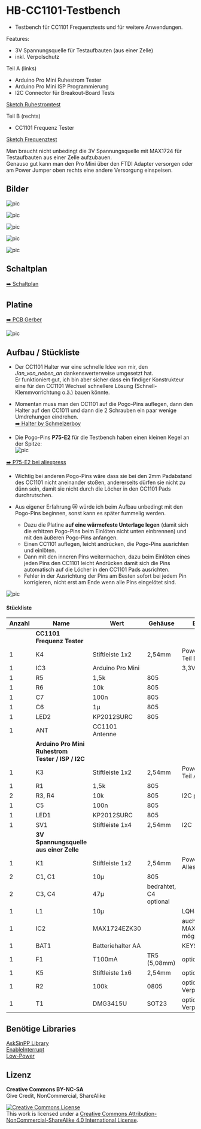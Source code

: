 
# HB-CC1101-Testbench

- Testbench für CC1101 Frequenztests und für weitere Anwendungen.

Features:<br>
- 3V Spannungsquelle für Testaufbauten (aus einer Zelle)
- inkl. Verpolschutz

Teil A (links)<br>
- Arduino Pro Mini Ruhestrom Tester
- Arduino Pro Mini ISP Programmierung
- I2C Connector für Breakout-Board Tests

[Sketch Ruhestromtest](https://github.com/TomMajor/SmartHome/tree/master/Info/Ruhestrom#%C3%BCberpr%C3%BCfung-des-avr-ruhestroms-power-down-mode)

Teil B (rechts)<br>
- CC1101 Frequenz Tester

[Sketch Frequenztest](https://github.com/pa-pa/AskSinPP/tree/master/examples/FreqTest)

Man braucht nicht unbedingt die 3V Spannungsquelle mit MAX1724 für Testaufbauten aus einer Zelle aufzubauen.<br>
Genauso gut kann man den Pro Mini über den FTDI Adapter versorgen oder am Power Jumper oben rechts eine andere Versorgung einspeisen.


## Bilder

![pic](Images/HB-CC1101-Testbench_1.jpg)

![pic](Images/HB-CC1101-Testbench_2.jpg)

![pic](Images/HB-CC1101-Testbench_3.jpg)

![pic](Images/HB-CC1101-Testbench_4.jpg)

![pic](Images/HB-CC1101-Testbench_5.png)


## Schaltplan

[:arrow_right: Schaltplan](PCB/Files/HB-CC1101-TestBench.pdf)


## Platine

[:arrow_right: PCB Gerber](PCB)

![pic](Images/HB-CC1101-Testbench_PCB.png)


## Aufbau / Stückliste

- Der CC1101 Halter war eine schnelle Idee von mir, den *Jan_von_neben_an* dankenswerterweise umgesetzt hat.<br>
Er funktioniert gut, ich bin aber sicher dass ein findiger Konstrukteur eine für den CC1101 Wechsel schnellere Lösung (Schnell-Klemmvorrichtung o.ä.) bauen könnte.<br>

- Momentan muss man den CC1101 auf die Pogo-Pins auflegen, dann den Halter auf den CC1011 und dann die 2 Schrauben ein paar wenige Umdrehungen eindrehen.<br>
[:arrow_right: Halter by Schmelzerboy](https://www.thingiverse.com/thing:4002846)

- Die Pogo-Pins **P75-E2** für die Testbench haben einen kleinen Kegel an der Spitze:<br>
![pic](Images/Pogo_pin_P75_E2.png)

[:arrow_right: P75-E2 bei aliexpress](https://de.aliexpress.com/item/32874022638.html?transAbTest=ae803_3)

- Wichtig bei anderen  Pogo-Pins wäre dass sie bei den 2mm Padabstand des CC1101 nicht aneinander stoßen, andererseits dürfen sie nicht zu dünn sein, damit sie nicht durch die Löcher in den CC1101 Pads durchrutschen.

- Aus eigener Erfahrung :crying_cat_face: würde ich beim Aufbau unbedingt mit den Pogo-Pins beginnen, sonst kann es später fummelig werden.
  - Dazu die Platine **auf eine wärmefeste Unterlage legen** (damit sich die erhitzen Pogo-Pins beim Einlöten nicht unten einbrennen) und mit den äußeren Pogo-Pins anfangen.
  - Einen CC1101 auflegen, leicht andrücken, die Pogo-Pins ausrichten und einlöten.
  - Dann mit den inneren Pins weitermachen, dazu beim Einlöten eines jeden Pins den CC1101 leicht Andrücken damit sich die Pins automatisch auf die Löcher in den CC1101 Pads ausrichten.
  - Fehler in der Ausrichtung der Pins am Besten sofort bei jedem Pin korrigieren, nicht erst am Ende wenn alle Pins eingelötet sind.

![pic](Images/HB-CC1101-Testbench_Aufbau.jpg)

#### Stückliste

| Anzahl	| Name	    | Wert	            | Gehäuse       | Bemerkungen |
|---|---|---|---|---|
|| **CC1101 Frequenz Tester** ||||
| 1 | K4   | Stiftleiste 1x2  | 2,54mm | Power/Strommessung Teil B |
| 1 | IC3  | Arduino Pro Mini | | 3,3V / 8MHz Version |
| 1 | R5   | 1,5k             | 805	| |
| 1 | R6   | 10k              | 805	| |
| 1 | C7   | 100n             | 805	| |
| 1 | C6   | 1µ               | 805	| |
| 1 | LED2 | KP2012SURC       | 805	| |
| 1 | ANT  | CC1101 Antenne   | | |
|| **Arduino Pro Mini Ruhestrom Tester / ISP / I2C** ||||
| 1 | K3   | Stiftleiste 1x2  | 2,54mm | Power/Strommessung Teil A |
| 1 | R1   | 1,5k             | 805	| |
| 2 | R3, R4 | 10k              | 805	| I2C pull-up |
| 1 | C5   | 100n             | 805	| |
| 1 | LED1 | KP2012SURC       | 805	| |
| 1 | SV1  | Stiftleiste 1x4  | 2,54mm | I2C |
|| **3V Spannungsquelle aus einer Zelle** ||||
| 1 | K1   | Stiftleiste 1x2  | 2,54mm | Power/Strommessung Alles |
| 2 | C1, C1   | 10µ          | 805	| |
| 2 | C3, C4   | 47µ          | bedrahtet, C4 optional | |
| 1 | L1   | 10µ              | | LQH43CN100K03L |
| 1 | IC2  | MAX1724EZK30     | | auch MAX1724EZK33 möglich |
| 1 | BAT1 | Batteriehalter AA | | KEYSTONE 1028 |
| 1 | F1   | T100mA           | TR5 (5,08mm) | optional, 3V Quelle |
| 1 | K5   | Stiftleiste 1x6  | 2,54mm | optional, 3V Quelle |
| 1 | R2   | 100k             | 0805 | optional, Verpolschutz |
| 1 | T1   | DMG3415U         | SOT23 | optional, Verpolschutz |


## Benötige Libraries

[AskSinPP Library](https://github.com/pa-pa/AskSinPP)</br>
[EnableInterrupt](https://github.com/GreyGnome/EnableInterrupt)</br>
[Low-Power](https://github.com/rocketscream/Low-Power)


## Lizenz

**Creative Commons BY-NC-SA**<br>
Give Credit, NonCommercial, ShareAlike

<a rel="license" href="http://creativecommons.org/licenses/by-nc-sa/4.0/"><img alt="Creative Commons License" style="border-width:0" src="https://i.creativecommons.org/l/by-nc-sa/4.0/88x31.png" /></a><br />This work is licensed under a <a rel="license" href="http://creativecommons.org/licenses/by-nc-sa/4.0/">Creative Commons Attribution-NonCommercial-ShareAlike 4.0 International License</a>.
